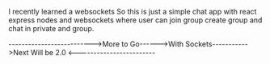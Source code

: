 I recently learned a websockets So this is just a simple chat app with react express nodes and websockets where user can join group create group and chat in private and group.

-------------------------->More to Go------>With Sockets----------->Next Will be 2.0 <------------------------
